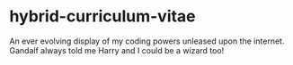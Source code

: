 # hybrid-curriculum-vitae
An ever evolving display of my coding powers unleased upon the internet. Gandalf always told me Harry and I could be a wizard too!
